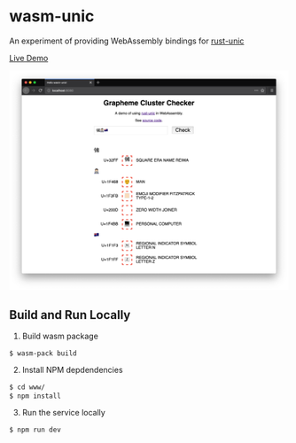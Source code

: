 # wasm-unic
An experiment of providing WebAssembly bindings for [rust-unic](https://github.com/open-i18n/rust-unic)

[Live Demo](https://eyeplum.github.io/wasm-unic/)

![](./screenshots/sample-screenshot.png)

## Build and Run Locally

1. Build wasm package

```
$ wasm-pack build
```

2. Install NPM depdendencies 

```
$ cd www/
$ npm install
```

3. Run the service locally

```
$ npm run dev
```
